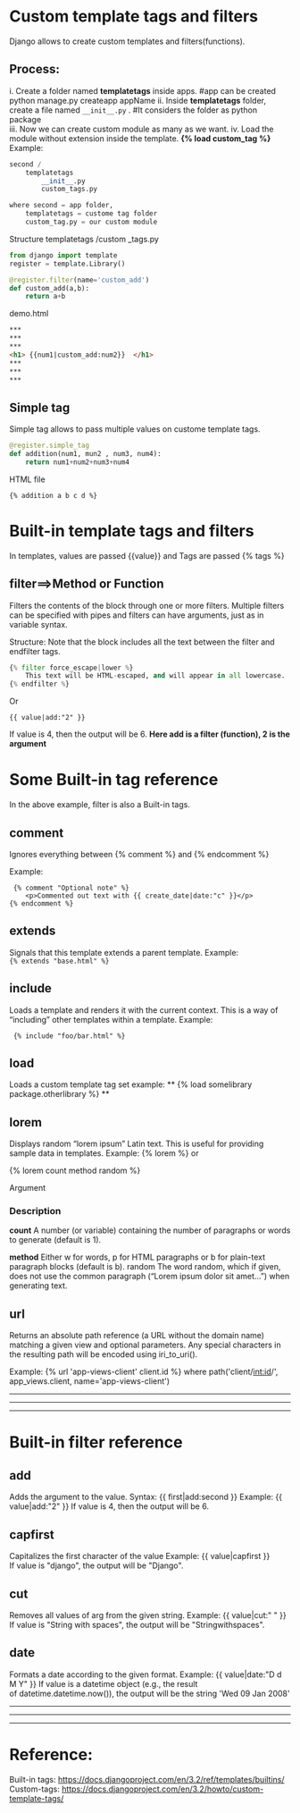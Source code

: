 ﻿# Custom template tags and filters
Django allows to create custom templates and filters(functions).

## Process: 
i. Create a folder named **templatetags** inside apps. #app can be created python manage.py createapp appName
ii. Inside **templatetags** folder, create a file named ```__init__.py``` . #It considers the folder as python package    
iii. Now we can create custom module as many as we want.
iv. Load the module without extension inside the template.
	**{% load custom_tag %}** 
Example:
```python
second /
	templatetags	
		__init__.py
		custom_tags.py

where second = app folder,
	templatetags = custome tag folder
	custom_tag.py = our custom module
```
Structure
templatetags /custom _tags.py

```python
from django import template
register = template.Library()

@register.filter(name='custom_add')
def custom_add(a,b):
    return a+b
```
    
demo.html
```html
***
***
***
<h1> {{num1|custom_add:num2}}  </h1>
***
***
***
```

## Simple tag
Simple tag allows to pass multiple values on custome template tags.

```python
@register.simple_tag
def addition(num1, mun2 , num3, num4):
	return num1+num2+num3+num4
```

HTML file
```
{% addition a b c d %}
```




# Built-in template tags and filters
In templates, values are passed  {{value}} and Tags are passed {% tags %}

## filter==>Method or Function
Filters the contents of the block through one or more filters. Multiple filters can be specified with pipes and filters can have arguments, just as in variable syntax.

Structure:
Note that the block includes all the text between the filter and endfilter tags.
```python
{% filter force_escape|lower %}
	This text will be HTML-escaped, and will appear in all lowercase.	
{% endfilter %}
```
Or
```
{{ value|add:"2" }}
```
If value is 4, then the output will be 6.
**Here add is a filter (function), 2 is the argument**


# Some Built-in tag reference
In the above example, filter is also a Built-in tags.

## comment
Ignores everything between {% comment %} and {% endcomment %}

Example:

```
 {% comment "Optional note" %}
	<p>Commented out text with {{ create_date|date:"c" }}</p> 
{% endcomment %} 
```



## extends
Signals that this template extends a parent template.
Example:
``` {% extends "base.html" %} ```


## include
Loads a template and renders it with the current context. This is a way of “including” other templates within a template.
Example:
```
 {% include "foo/bar.html" %} 
```


## load
Loads a custom template tag set
example:
** {% load somelibrary package.otherlibrary %} **

## lorem
Displays random “lorem ipsum” Latin text. This is useful for providing sample data in templates.
Example:
{% lorem %}
or

{% lorem count method random %}


Argument
### Description
**count**
A number (or variable) containing the number of paragraphs or words to generate (default is 1).

**method**
Either w for words, p for HTML paragraphs or b for plain-text paragraph blocks (default is b).
random
The word random, which if given, does not use the common paragraph (“Lorem ipsum dolor sit amet…”) when generating text.

## url
Returns an absolute path reference (a URL without the domain name) matching a given view and optional parameters. Any special characters in the resulting path will be encoded using iri_to_uri().

Example:
{% url 'app-views-client' client.id %}
where
path('client/<int:id>/', app_views.client, name='app-views-client')

***
***
***




# Built-in filter reference

## add
Adds the argument to the value.
Syntax:
{{ first|add:second }}
Example:
{{ value|add:"2" }}
If value is 4, then the output will be 6.

## capfirst
Capitalizes the first character of the value
Example:
{{ value|capfirst }}
If value is "django", the output will be "Django".

## cut
Removes all values of arg from the given string.
Example:
{{ value|cut:" " }}
If value is "String with spaces", the output will be "Stringwithspaces".

## date
Formats a date according to the given format.
Example:
{{ value|date:"D d M Y" }}
If value is a datetime object (e.g., the result of datetime.datetime.now()), the output will be the string 'Wed 09 Jan 2008'

***
***
***

# Reference:
Built-in tags: https://docs.djangoproject.com/en/3.2/ref/templates/builtins/
Custom-tags: https://docs.djangoproject.com/en/3.2/howto/custom-template-tags/




